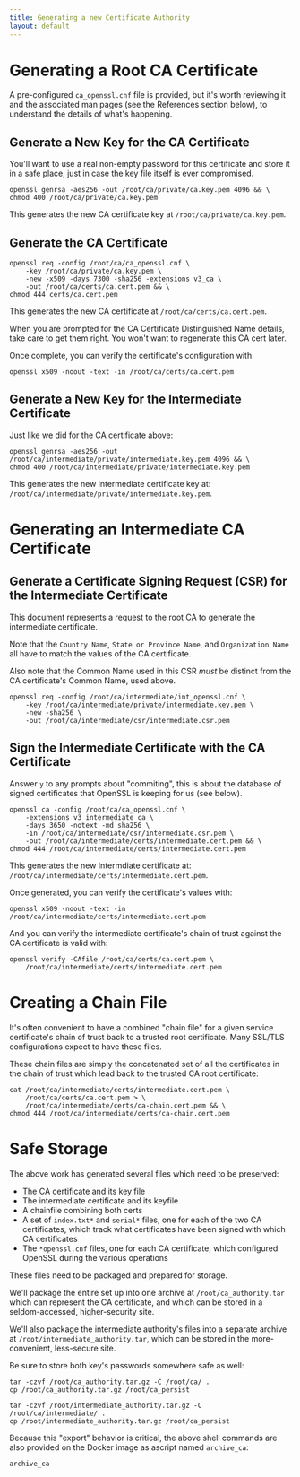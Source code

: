 ```yaml
---
title: Generating a new Certificate Authority
layout: default
---
```


# Generating a Root CA Certificate
A pre-configured `ca_openssl.cnf` file is provided, but it's worth reviewing it and the associated man pages (see the References section below), to understand the details of what's happening.

## Generate a New Key for the CA Certificate
You'll want to use a real non-empty password for this certificate and store it in a safe place, just in case the key file itself is ever compromised.
``` shell
openssl genrsa -aes256 -out /root/ca/private/ca.key.pem 4096 && \
chmod 400 /root/ca/private/ca.key.pem
```
This generates the new CA certificate key at `/root/ca/private/ca.key.pem`.

## Generate the CA Certificate
``` shell
openssl req -config /root/ca/ca_openssl.cnf \
    -key /root/ca/private/ca.key.pem \
    -new -x509 -days 7300 -sha256 -extensions v3_ca \
    -out /root/ca/certs/ca.cert.pem && \
chmod 444 certs/ca.cert.pem
```
This generates the new CA certificate at `/root/ca/certs/ca.cert.pem`.

When you are prompted for the CA Certificate Distinguished Name details, take care to get them right.  You won't want to regenerate this CA cert later.

Once complete, you can verify the certificate's configuration with:
``` shell
openssl x509 -noout -text -in /root/ca/certs/ca.cert.pem
```

## Generate a New Key for the Intermediate Certificate
Just like we did for the CA certificate above:
``` shell
openssl genrsa -aes256 -out /root/ca/intermediate/private/intermediate.key.pem 4096 && \
chmod 400 /root/ca/intermediate/private/intermediate.key.pem
```
This generates the new intermediate certificate key at: `/root/ca/intermediate/private/intermediate.key.pem`.


# Generating an Intermediate CA Certificate
## Generate a Certificate Signing Request (CSR) for the Intermediate Certificate
This document represents a request to the root CA to generate the intermediate certificate.

Note that the `Country Name`, `State or Province Name`, and `Organization Name` all have to match the values of the CA certificate.

Also note that the Common Name used in this CSR _must_ be distinct from the CA certificate's Common Name, used above.

``` shell
openssl req -config /root/ca/intermediate/int_openssl.cnf \
    -key /root/ca/intermediate/private/intermediate.key.pem \
    -new -sha256 \
    -out /root/ca/intermediate/csr/intermediate.csr.pem
```

## Sign the Intermediate Certificate with the CA Certificate
Answer `y` to any prompts about "commiting", this is about the database of signed certificates that OpenSSL is keeping for us (see below).
``` shell
openssl ca -config /root/ca/ca_openssl.cnf \
    -extensions v3_intermediate_ca \
    -days 3650 -notext -md sha256 \
    -in /root/ca/intermediate/csr/intermediate.csr.pem \
    -out /root/ca/intermediate/certs/intermediate.cert.pem && \
chmod 444 /root/ca/intermediate/certs/intermediate.cert.pem
```
This generates the new Intermdiate certificate at: `/root/ca/intermediate/certs/intermediate.cert.pem`.

Once generated, you can verify the certificate's values with:
``` shell
openssl x509 -noout -text -in /root/ca/intermediate/certs/intermediate.cert.pem
```

And you can verify the intermediate certificate's chain of trust against the CA certificate is valid with:
``` shell
openssl verify -CAfile /root/ca/certs/ca.cert.pem \
    /root/ca/intermediate/certs/intermediate.cert.pem
```


# Creating a Chain File
It's often convenient to have a combined "chain file" for a given service certificate's chain of trust back to a trusted root certificate.  Many SSL/TLS configurations expect to have these files.

These chain files are simply the concatenated set of all the certificates in the chain of trust which lead back to the trusted CA root certificate:
``` shell
cat /root/ca/intermediate/certs/intermediate.cert.pem \
    /root/ca/certs/ca.cert.pem > \
    /root/ca/intermediate/certs/ca-chain.cert.pem && \
chmod 444 /root/ca/intermediate/certs/ca-chain.cert.pem
```


# Safe Storage
The above work has generated several files which need to be preserved:
- The CA certificate and its key file
- The intermediate certificate and its keyfile
- A chainfile combining both certs
- A set of `index.txt*` and `serial*` files, one for each of the two CA certificates, which track what certificates have been signed with which CA certificates
- The `*openssl.cnf` files, one for each CA certificate, which configured OpenSSL during the various operations

These files need to be packaged and prepared for storage.

We'll package the entire set up into one archive at `/root/ca_authority.tar` which can represent the CA certificate, and which can be stored in a seldom-accessed, higher-security site.  

We'll also package the intermediate authority's files into a separate archive at `/root/intermediate_authority.tar`, which can be stored in the more-convenient, less-secure site.

Be sure to store both key's passwords somewhere safe as well:
``` shell
tar -czvf /root/ca_authority.tar.gz -C /root/ca/ .
cp /root/ca_authority.tar.gz /root/ca_persist

tar -czvf /root/intermediate_authority.tar.gz -C /root/ca/intermediate/ .
cp /root/intermediate_authority.tar.gz /root/ca_persist
```

Because this "export" behavior is critical, the above shell commands are also provided on the Docker image as ascript named `archive_ca`:
``` shell
archive_ca
```
